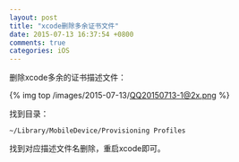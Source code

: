```yaml
---
layout: post
title: "xcode删除多余证书文件"
date: 2015-07-13 16:37:54 +0800
comments: true
categories: iOS
---
```


删除xcode多余的证书描述文件：

{% img top /images/2015-07-13/QQ20150713-1@2x.png %}

找到目录：

```
~/Library/MobileDevice/Provisioning Profiles

```

找到对应描述文件名删除，重启xcode即可。